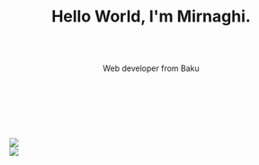 

<!--
### Hi there 👋
**Mirnaghi/Mirnaghi** is a ✨ _special_ ✨ repository because its `README.md` (this file) appears on your GitHub profile.

Here are some ideas to get you started:

- 🔭 I’m currently working on ...
- 🌱 I’m currently learning ...
- 👯 I’m looking to collaborate on ...
- 🤔 I’m looking for help with ...
- 💬 Ask me about ...
- 📫 How to reach me: ...
- 😄 Pronouns: ...
- ⚡ Fun fact: ...
-->

<h1 align="center">Hello World, I'm Mirnaghi.</h1>
<br />
<br />
<p align="center"> Web developer from Baku</p>
<br />
<br />
<br />
<br />
<br />
<br />


<a href="https://github.com/Mirnaghi/github-readme-stats">
  <img align="center" src="https://github-readme-stats.vercel.app/api?username=Mirnaghi&hide=stars,issues&count_private=true&show_icons=true"/>
</a>
<br />
<a href="https://github.com/anuraghazra/github-readme-stats">
  <img align="center" src="https://github-readme-stats.vercel.app/api/top-langs/?username=Mirnaghi&layout=compact" />
</a>

<!--
---------------------------------------------------------------------------------------------------------------------------------------------------------------------------------
### 🤔 About
-  **Working :**  Web Development :computer: | Cloud :cloud: 
-  **Learning :** Full-Stack :zap: | Open-Source :fire:	
-  **Hobbies :** Books :books: | Music :headphones:
-  **Ask me about :** Anything!, I'm happy to help :v:
-  **Fun fact :** When most developer loves coffee:sweat_smile: But, I prefer tea :heart: 
-  **Pronouns :** He/Him/His :innocent:

---------------------------------------------------------------------------------------------------------------------------------------------------------------------------------
-->
